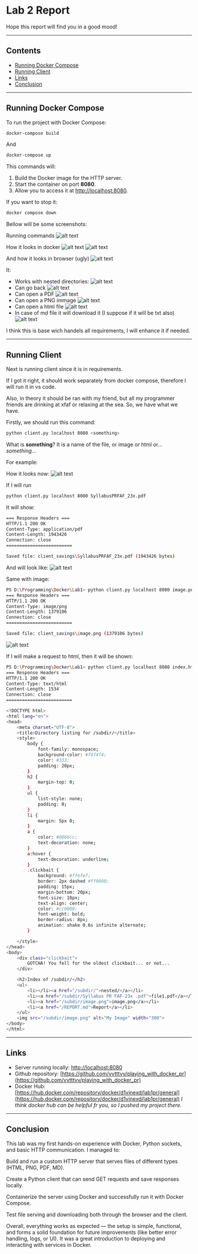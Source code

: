 # Lab 2 Report

Hope this report will find you in a good mood!

---

## Contents
- [Running Docker Compose](#running-docker-compose)
- [Running Client](#running-client)
- [Links](#links)
- [Conclusion](#conclusion)

---

## Running Docker Compose

To run the project with Docker Compose:

```bash
docker-compose build     
```

And

```bash
docker-compose up
```


This commands will:

1. Build the Docker image for the HTTP server.
2. Start the container on port **8080**.
3. Allow you to access it at [http://localhost:8080](http://localhost:8080).

If you want to stop it:

```bash
docker compose down
```

Bellow will be some screenshots:

Running commands
![alt text](img/image.png)

How it looks in docker
![alt text](img/image-1.png)
![alt text](img/image-2.png)

And how it looks in browser (ugly)
![alt text](img/image-3.png)

It:
- Works with nested directories:
![alt text](img/image-4.png)
- Can go back
![alt text](img/image-5.png)
- Can open a PDF
![alt text](img/image-6.png)
- Can open a PNG immage
![alt text](img/image-7.png)
- Can open a html file
![alt text](img/image-8.png)
- In case of md file it will download it (I suppose if it will be txt also)
![alt text](img/image-9.png)

I think this is base wich handels all requirements, I will enhance it if needed.

---

## Running Client

Next is running client since it is in requirements. 

If I got it right, it should work separately from docker compose, therefore I will run it in vs code.

Also, in theory it should be ran with my friend, but all my programmer friends are drinking at xfaf or relaxing at the sea. So, we have what we have.

Firstly, we should run this command:

```bash
python client.py localhost 8080 <something>   
```

What is **something**? It is a name of the file, or image or html or... *something*...

For example:

How it looks now:
![alt text](img/image10.png)

If I will run
```bash
python client.py localhost 8080 SyllabusPRFAF_23x.pdf  
```
It will show:
```bash
=== Response Headers ===
HTTP/1.1 200 OK
Content-Type: application/pdf
Content-Length: 1943426
Connection: close
=========================

Saved file: client_savings\SyllabusPRFAF_23x.pdf (1943426 bytes)
```

And will look like:
![alt text](img/image11.png)

Same with image:
```bash
PS D:\Programming\Docker\Lab1> python client.py localhost 8080 image.png
=== Response Headers ===
HTTP/1.1 200 OK
Content-Type: image/png
Content-Length: 1379106
Connection: close
=========================

Saved file: client_savings\image.png (1379106 bytes)
```
![alt text](img/image12.png)

If I will make a request to html, then it will be shown:
```bash
PS D:\Programming\Docker\Lab1> python client.py localhost 8080 index.html
=== Response Headers ===
HTTP/1.1 200 OK
Content-Type: text/html
Content-Length: 1534
Connection: close
=========================

<!DOCTYPE html>
<html lang="en">
<head>
    <meta charset="UTF-8">
    <title>Directory listing for /subdir/</title>
    <style>
        body {
            font-family: monospace;
            background-color: #f4f4f4;
            color: #333;
            padding: 20px;
        }
        h2 {
            margin-top: 0;
        }
        ul {
            list-style: none;
            padding: 0;
        }
        li {
            margin: 5px 0;
        }
        a {
            color: #0066cc;
            text-decoration: none;
        }
        a:hover {
            text-decoration: underline;
        }
        .clickbait {
            background: #ffefef;
            border: 2px dashed #ff0000;
            padding: 15px;
            margin-bottom: 20px;
            font-size: 18px;
            text-align: center;
            color: #cc0000;
            font-weight: bold;
            border-radius: 8px;
            animation: shake 0.6s infinite alternate;
        }

    </style>
</head>
<body>
    <div class="clickbait">
        GOTCHA! You fell for the oldest clickbait... or not...
    </div>

    <h2>Index of /subdir/</h2>
    <ul>
        <li></li><a href="/subdir/">nested/</a></li>
        <li><a href="/subdir/Syllabus PR FAF-23x .pdf">file1.pdf</a></li>
        <li><a href="/subdir/image.png">image.png</a></li>
        <li><a href="/REPORT.md">Report</a></li>
    </ul>
    <img src="/subdir/image.png" alt="My Image" width="300">
</body>
</html>

```
---

## Links

* Server running locally: [http://localhost:8080](http://localhost:8080)
* Github repository: [https://github.com/vvtttvv/playing_with_docker_pr](https://github.com/vvtttvv/playing_with_docker_pr)
* Docker Hub: [https://hub.docker.com/repository/docker/d1vinexd/lab1pr/general](https://hub.docker.com/repository/docker/d1vinexd/lab1pr/general)
*I think docker hub can be helpful fr you, so I pushed my project there.*

---

## Conclusion
This lab was my first hands-on experience with Docker, Python sockets, and basic HTTP communication.
I managed to:

Build and run a custom HTTP server that serves files of different types (HTML, PNG, PDF, MD).

Create a Python client that can send GET requests and save responses locally.

Containerize the server using Docker and successfully run it with Docker Compose.

Test file serving and downloading both through the browser and the client.

Overall, everything works as expected — the setup is simple, functional, and forms a solid foundation for future improvements (like better error handling, logs, or UI).
It was a great introduction to deploying and interacting with services in Docker.